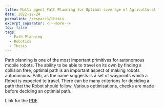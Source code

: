 ```yaml
---
title: Multi agent Path Planning for Optimal coverage of Agricultural farms
date: 2022-12-24
permalink: /research/thesis
excerpt_separator: <!--more-->
toc: false
tags:
  - Path Planning
  - Robotics
  - Thesis
---
```

Path planning is one of the most important primitives for autonomous mobile robots. The ability to be able to travel on its own by finding a collision free, optimal path is an important aspect of making robots autonomous. Path, as the name suggests is a set of waypoints which a Robot is expected to travel. There can be many criterions for deciding a path that the Robot should follow. Various optimisations, checks are made before deciding an optimial path.

<!--more-->

Link for the [PDF](files/pdf/Thesis.pdf).
